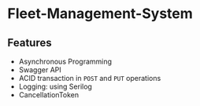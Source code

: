 # Fleet-Management-System

## Features
* Asynchronous Programming
* Swagger API
* ACID transaction in `POST` and `PUT` operations
* Logging: using Serilog
* CancellationToken
